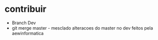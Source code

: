 # contribuir
* Branch Dev
* git merge master - mesclado alteracoes do master no dev feitos pela aewinformatica 